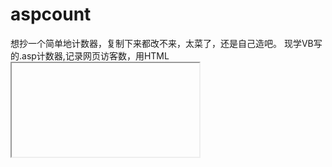 # aspcount
想抄一个简单地计数器，复制下来都改不来，太菜了，还是自己造吧。
现学VB写的.asp计数器,记录网页访客数，用HTML <iframe> 标签把.asp显示在网站底部。
用ASP Session来防止利用刷新重复计数，Session保存用户Cookie 默认值20分钟，检测Session防止恶心刷新。
ASP Session：https://www.w3school.com.cn/asp/asp_sessions.asp

